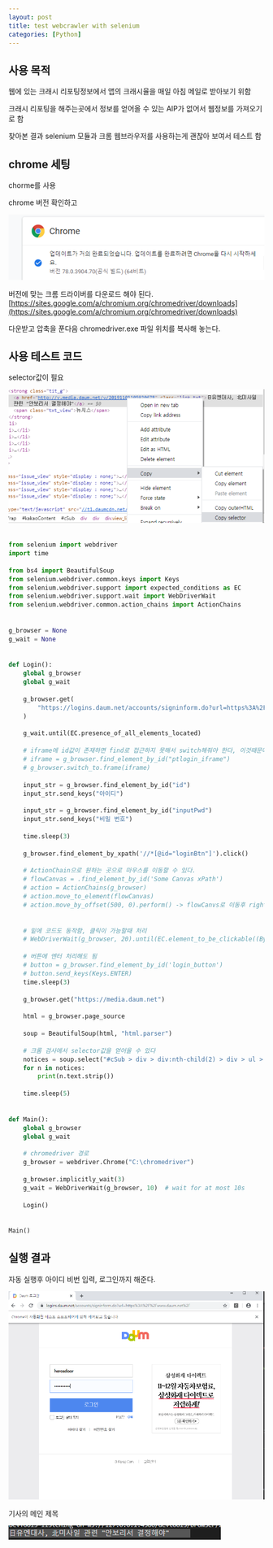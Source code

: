 ```yaml
---
layout: post
title: test webcrawler with selenium
categories: [Python]
---
```


## 사용 목적

웹에 있는 크래시 리포팅정보에서 앱의 크래시율을 매일 아침 메일로 받아보기 위함

크래시 리포팅을 해주는곳에서 정보를 얻어올 수 있는 AIP가 없어서 웹정보를 가져오기로 함

찾아본 결과  selenium 모듈과 크롬 웹브라우저를 사용하는게 괜찮아 보여서 테스트 함

## chrome 세팅

chorme를 사용

chrome 버전 확인하고

![](/assets/images/2019-11-01-웹크롤러테스트/2019-11-01-10-54-48.png)

버전에 맞는 크롬 드라이버를 다운로드 해야 된다.
[https://sites.google.com/a/chromium.org/chromedriver/downloads](https://sites.google.com/a/chromium.org/chromedriver/downloads)

다운받고 압축을 푼다음 chromedriver.exe 파일 위치를 복사해 놓는다.

## 사용 테스트 코드

selector값이 필요

![](/assets/images/2019-11-01-웹크롤러테스트/2019-11-01-11-20-38.png)

```python

from selenium import webdriver
import time

from bs4 import BeautifulSoup
from selenium.webdriver.common.keys import Keys
from selenium.webdriver.support import expected_conditions as EC
from selenium.webdriver.support.wait import WebDriverWait
from selenium.webdriver.common.action_chains import ActionChains


g_browser = None
g_wait = None


def Login():
    global g_browser
    global g_wait

    g_browser.get(
        "https://logins.daum.net/accounts/signinform.do?url=https%3A%2F%2Fwww.daum.net%2F"
    )

    g_wait.until(EC.presence_of_all_elements_located)

    # iframe에 id값이 존재하면 find로 접근하지 못해서 switch해줘야 한다, 이것때문에 계속 element를 찾지 못함
    # iframe = g_browser.find_element_by_id("ptlogin_iframe")
    # g_browser.switch_to.frame(iframe)

    input_str = g_browser.find_element_by_id("id")
    input_str.send_keys("아이디")

    input_str = g_browser.find_element_by_id("inputPwd")
    input_str.send_keys("비밀 번호")

    time.sleep(3)

    g_browser.find_element_by_xpath('//*[@id="loginBtn"]').click()

    # ActionChain으로 원하는 곳으로 마우스를 이동할 수 있다.
    # flowCanvas = .find_element_by_id('Some Canvas xPath')
    # action = ActionChains(g_browser)
    # action.move_to_element(flowCanvas)
    # action.move_by_offset(500, 0).perform() -> flowCanvs로 이동후 right 500으로 이동


    # 밑에 코드도 동작함, 클릭이 가능할때 처리
    # WebDriverWait(g_browser, 20).until(EC.element_to_be_clickable((By.XPATH, '//*[@id="loginBtn"]'))).click()

    # 버튼에 엔터 처리해도 됨
    # button = g_browser.find_element_by_id('login_button')
    # button.send_keys(Keys.ENTER)
    time.sleep(3)

    g_browser.get("https://media.daum.net")

    html = g_browser.page_source

    soup = BeautifulSoup(html, "html.parser")

    # 크롬 검사에서 selector값을 얻어올 수 있다
    notices = soup.select("#cSub > div > div:nth-child(2) > div > ul > li.item_main > strong > a")
    for n in notices:
        print(n.text.strip())

    time.sleep(5)


def Main():
    global g_browser
    global g_wait

    # chromedriver 경로
    g_browser = webdriver.Chrome("C:\chromedriver")

    g_browser.implicitly_wait(3)
    g_wait = WebDriverWait(g_browser, 10)  # wait for at most 10s

    Login()


Main()

```

## 실행 결과

자동 실행후 아이디 비번 입력, 로그인까지 해준다.

![](/assets/images/2019-11-01-웹크롤러테스트/2019-11-01-11-09-14.png)

기사의 메인 제목

![](/assets/images/2019-11-01-웹크롤러테스트/2019-11-01-11-22-01.png)